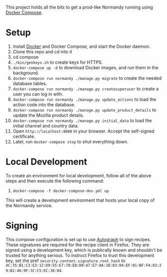 This project holds all the bits to get a prod-like Normandy running using
[Docker Compose][].

# Setup
1.  Install [Docker][] and Docker Compose, and start the Docker daemon.
1.  Clone this repo and cd into it
1.  cd compose
1.  `./bin/genkeys.sh` to create keys for HTTPS.
1.  `docker-compose up -d` to download Docker images, and run them in the background.
1.  `docker-compose run normandy ./manage.py migrate` to create the needed database tables.
1.  `docker-compose run normandy ./manage.py createsuperuser` to create a user you can log in with.
1.  `docker-compose run normandy ./manage.py update_actions` to load the action code into the database.
1.  `docker-compose run normandy ./manage.py update_product_details` to update the Mozilla product details.
1.  `docker-compose run normandy ./manage.py initial_data` to load the initial channel and country data.
1.  Open `http://localhost:8000` in your browser. Accept the self-signed certificate.
1.  Later, run `docker-compose stop` to shut everything down.

# Local Development
To create an environment for local development, follow all of the above steps and then execute the following command:

1.  `docker-compose -f docker-compose-dev.yml up`

This will create a development environment that hosts your local copy of the Normandy service.

[Docker Compose]: https://docs.docker.com/compose/
[Docker]: https://docker.io

# Signing

This compose configuration is set up to use [Autograph][] to sign recipes. These signatures are required for the recipe client in Firefox. They are signed using a development key, which is publically known and shouldn't be trusted for anything serious. To instruct Firefox to trust this development key, set the pref `security.content.signature.root_hash` to `4C:35:B1:C3:E3:12:D9:55:E7:78:ED:D0:A7:E7:8A:38:83:04:EF:01:BF:FA:03:29:B2:46:9F:3C:C5:EC:36:04`.

[Autograph]: https://github.com/mozilla-services/autograph
